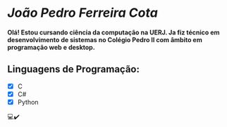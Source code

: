 # *João Pedro Ferreira Cota*
**Olá! Estou cursando ciência da computação na UERJ. Ja fiz técnico em desenvolvimento de sistemas no Colégio Pedro II com âmbito em programação web e desktop.**

## Linguagens de Programação:
- [x] C
- [x] C#
- [x] Python 

:computer::heavy_check_mark:
